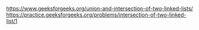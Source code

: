 https://www.geeksforgeeks.org/union-and-intersection-of-two-linked-lists/
https://practice.geeksforgeeks.org/problems/intersection-of-two-linked-list/1
